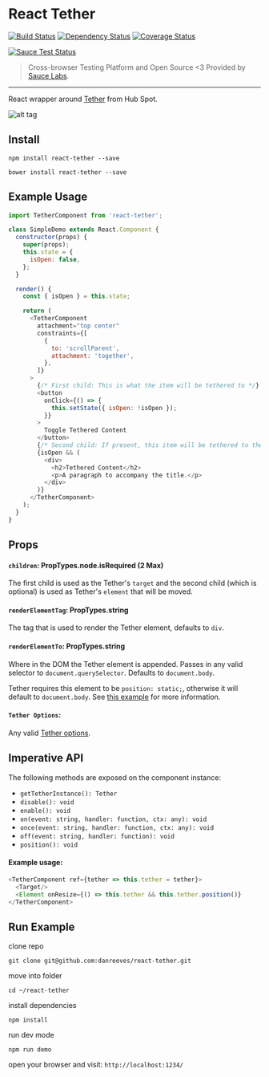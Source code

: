 # React Tether

[![Build Status](https://travis-ci.org/danreeves/react-tether.svg?branch=browser-tests)](https://travis-ci.org/danreeves/react-tether) [![Dependency Status](https://david-dm.org/danreeves/react-tether.svg)](https://david-dm.org/danreeves/react-tether) [![Coverage Status](https://coveralls.io/repos/github/danreeves/react-tether/badge.svg?branch=master)](https://coveralls.io/github/danreeves/react-tether?branch=master)

[![Sauce Test Status](https://saucelabs.com/browser-matrix/react-tether.svg)](https://saucelabs.com/u/react-tether)

> Cross-browser Testing Platform and Open Source <3 Provided by [Sauce Labs](https://saucelabs.com/).

---

React wrapper around [Tether](https://github.com/hubspot/tether) from Hub Spot.

![alt tag](images/tether-demo.gif)

## Install

`npm install react-tether --save`

`bower install react-tether --save`

## Example Usage

```javascript
import TetherComponent from 'react-tether';

class SimpleDemo extends React.Component {
  constructor(props) {
    super(props);
    this.state = {
      isOpen: false,
    };
  }

  render() {
    const { isOpen } = this.state;

    return (
      <TetherComponent
        attachment="top center"
        constraints={[
          {
            to: 'scrollParent',
            attachment: 'together',
          },
        ]}
      >
        {/* First child: This is what the item will be tethered to */}
        <button
          onClick={() => {
            this.setState({ isOpen: !isOpen });
          }}
        >
          Toggle Tethered Content
        </button>
        {/* Second child: If present, this item will be tethered to the the first child */}
        {isOpen && (
          <div>
            <h2>Tethered Content</h2>
            <p>A paragraph to accompany the title.</p>
          </div>
        )}
      </TetherComponent>
    );
  }
}
```

## Props

#### `children`: PropTypes.node.isRequired (2 Max)

The first child is used as the Tether's `target` and the second child (which is optional) is used as Tether's `element` that will be moved.

#### `renderElementTag`: PropTypes.string

The tag that is used to render the Tether element, defaults to `div`.

#### `renderElementTo`: PropTypes.string

Where in the DOM the Tether element is appended. Passes in any valid selector to `document.querySelector`. Defaults to `document.body`.

Tether requires this element to be `position: static;`, otherwise it will default to `document.body`. See [this example](https://danreeves.github.io/react-tether/tests/renderelementto/) for more information.

#### `Tether Options`:

Any valid [Tether options](http://tether.io/#options).

## Imperative API

The following methods are exposed on the component instance:

- `getTetherInstance(): Tether`
- `disable(): void`
- `enable(): void`
- `on(event: string, handler: function, ctx: any): void`
- `once(event: string, handler: function, ctx: any): void`
- `off(event: string, handler: function): void`
- `position(): void`

#### Example usage:

```javascript
<TetherComponent ref={tether => this.tether = tether}>
  <Target/>
  <Element onResize={() => this.tether && this.tether.position()}
</TetherComponent>
```

## Run Example

clone repo

`git clone git@github.com:danreeves/react-tether.git`

move into folder

`cd ~/react-tether`

install dependencies

`npm install`

run dev mode

`npm run demo`

open your browser and visit: `http://localhost:1234/`
